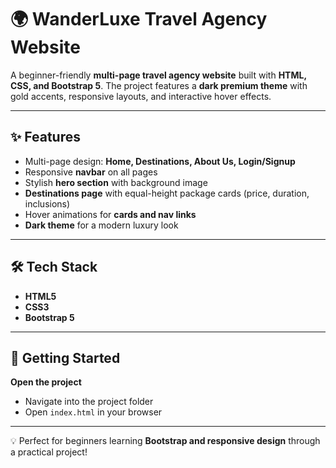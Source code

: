 # 🌍 WanderLuxe Travel Agency Website

A beginner-friendly **multi-page travel agency website** built with **HTML, CSS, and Bootstrap 5**.
The project features a **dark premium theme** with gold accents, responsive layouts, and interactive hover effects.

---

## ✨ Features

* Multi-page design: **Home, Destinations, About Us, Login/Signup**
* Responsive **navbar** on all pages
* Stylish **hero section** with background image
* **Destinations page** with equal-height package cards (price, duration, inclusions)
* Hover animations for **cards and nav links**
* **Dark theme** for a modern luxury look

---

## 🛠️ Tech Stack

* **HTML5**
* **CSS3**
* **Bootstrap 5**

---

## 🚀 Getting Started

 **Open the project**

   * Navigate into the project folder
   * Open `index.html` in your browser

---


💡 Perfect for beginners learning **Bootstrap and responsive design** through a practical project!
